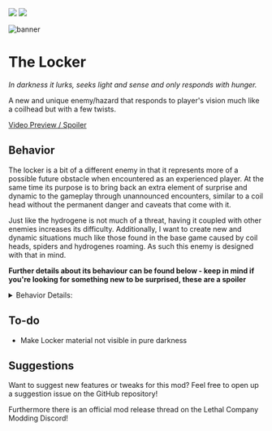 
<img src="https://img.shields.io/badge/version-1.2.6-0AF" /></a>
<img src="https://img.shields.io/badge/lc--version-v64-000" /></a>

![banner](https://github.com/zealsprince/lc-locker/assets/1859270/120046ff-144a-4e17-b5fb-f973d5fc3a0f)

# The Locker #

*In darkness it lurks, seeks light and sense and only responds with hunger.*

A new and unique enemy/hazard that responds to player's vision much like a coilhead but with a few twists.

[Video Preview / Spoiler](https://www.youtube.com/watch?v=wjYhH5tceDc)

## Behavior ##

The locker is a bit of a different enemy in that it represents more of a possible future obstacle when encountered as an experienced player. At the same time its purpose is to bring back an extra element of surprise and dynamic to the gameplay through unannounced encounters, similar to a coil head without the permanent danger and caveats that come with it.

Just like the hydrogene is not much of a threat, having it coupled with other enemies increases its difficulty. Additionally, I want to create new and dynamic situations much like those found in the base game caused by coil heads, spiders and hydrogenes roaming. As such this enemy is designed with that in mind.

**Further details about its behaviour can be found below - keep in mind if you're looking for something new to be surprised, these are a spoiler**

<details> 
  <summary>Behavior Details:</summary>

- The locker activates and charges at a player if they scan it having a clear line to the player up to a range of 90 meters
- Activating from a scan has to propagate to the locker and matches the scan wave you see in game
- At a maximum range of 90 meters it will take 3 seconds before activating
- The locker responds to player flashlights when aimed at it and will charge at players even if the flashlight is lit in an offhand slot
- The locker responds to player touch meaning getting stuck with it in a corner is generally a death sentence
- The locker responds to held light sources in a 15 meter range
- Crouching past the locker will not alert it
- The locker can be stood on without activating it
- Players caught in the charge are instantly killed
- The locker can not be killed/destroyed by regular means
- The locker can kill enemies while chasing
- The locker can crush and destroy doors while chasing
- Crashing two lockers together will cause an explosion
- The locker has a chance to reactivate after a chase and close in on the closest player - the chance of this happening is 50% by default and can be configured

</details>

## To-do ##

- Make Locker material not visible in pure darkness

## Suggestions ##

Want to suggest new features or tweaks for this mod? Feel free to open up a suggestion issue on the GitHub repository!

Furthermore there is an official mod release thread on the Lethal Company Modding Discord!